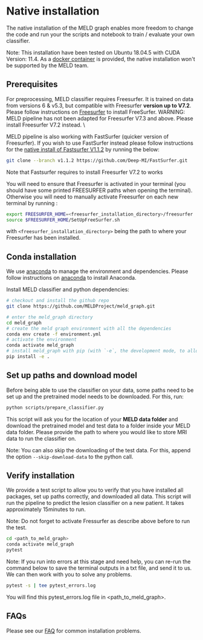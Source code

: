 # Native installation 

The native installation of the MELD graph enables more freedom to change the code and run your the scripts and notebook to train / evaluate your own classifier. 

Note: This installation have been tested on Ubuntu 18.04.5 with CUDA Version: 11.4. As a [docker container](/docs/install_docker.md) is provided, the native installation won't be supported by the MELD team. 

## Prerequisites
For preprocessing, MELD classifier requires Freesurfer. It is trained on data from versions 6 & v5.3, but compatible with Freesurfer **version up to V7.2**. Please follow instructions on [Freesurfer](https://surfer.nmr.mgh.harvard.edu/fswiki/DownloadAndInstall) to install FreeSurfer. WARNING: MELD pipeline has not been adapted for Freesurfer V7.3 and above. Please install Freesurfer V7.2 instead. \

MELD pipeline is also working with FastSurfer (quicker version of Freesurfer). If you wish to use FastSurfer instead please follow instructions for the [native install of Fastsurfer V1.1.2](https://github.com/Deep-MI/FastSurfer.git) by running the below:
```bash
git clone --branch v1.1.2 https://github.com/Deep-MI/FastSurfer.git
```
Note that Fastsurfer requires to install Freesurfer V7.2 to works 

You will need to ensure that Freesurfer is activated in your terminal (you should have some printed FREESURFER paths when opening the terminal). Otherwise you will need to manually activate Freesurfer on each new terminal by running : 
```bash
export FREESURFER_HOME=<freesurfer_installation_directory>/freesurfer
source $FREESURFER_HOME/SetUpFreeSurfer.sh
```
with `<freesurfer_installation_directory>` being the path to where your Freesurfer has been installed.

## Conda installation
We use [anaconda](https://docs.anaconda.com/anaconda/install/mac-os/) to manage the environment and dependencies. Please follow instructions on [anaconda](https://docs.anaconda.com/anaconda/install/mac-os/) to install Anaconda.

Install MELD classifier and python dependencies:
```bash
# checkout and install the github repo 
git clone https://github.com/MELDProject/meld_graph.git 

# enter the meld_graph directory
cd meld_graph
# create the meld graph environment with all the dependencies 
conda env create -f environment.yml
# activate the environment
conda activate meld_graph
# install meld_graph with pip (with `-e`, the development mode, to allow changes in the code to be immediately visible in the installation)
pip install -e .
```

## Set up paths and download model
Before being able to use the classifier on your data, some paths need to be set up and the pretrained model needs to be downloaded. For this, run:
```bash
python scripts/prepare_classifier.py
```

This script will ask you for the location of your **MELD data folder** and download the pretrained model and test data to a folder inside your MELD data folder. Please provide the path to where you would like to store MRI data to run the classifier on.


Note: You can also skip the downloading of the test data. For this, append the option `--skip-download-data` to the python call.

## Verify installation
We provide a test script to allow you to verify that you have installed all packages, set up paths correctly, and downloaded all data. This script will run the pipeline to predict the lesion classifier on a new patient. It takes approximately 15minutes to run.

Note: Do not forget to activate Fressurfer as describe above before to run the test.

```bash
cd <path_to_meld_graph>
conda activate meld_graph
pytest
```
Note: If you run into errors at this stage and need help, you can re-run the command below to save the terminal outputs in a txt file, and send it to us. We can then work with you to solve any problems.
  ```bash
  pytest -s | tee pytest_errors.log
  ```
  You will find this pytest_errors.log file in <path_to_meld_graph>. 

## FAQs
Please see our [FAQ](/docs/FAQs.md) for common installation problems.


